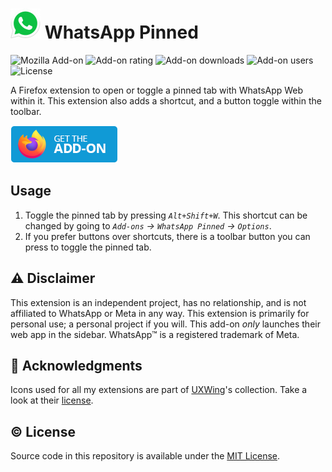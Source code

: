 # ![logo](src/icons/48x48.png) WhatsApp Pinned

![Mozilla Add-on](https://img.shields.io/amo/v/{f2d56336-0f16-4870-bf64-84b3fd97c9c0}) ![Add-on rating](https://img.shields.io/amo/rating/{f2d56336-0f16-4870-bf64-84b3fd97c9c0}) ![Add-on downloads](https://img.shields.io/amo/dw/{f2d56336-0f16-4870-bf64-84b3fd97c9c0}) ![Add-on users](https://img.shields.io/amo/users/{f2d56336-0f16-4870-bf64-84b3fd97c9c0}) ![License](https://img.shields.io/github/license/semanticdata/firefox-whatsapp-pinned)

A Firefox extension to open or toggle a pinned tab with WhatsApp Web within it. This extension also adds a shortcut, and a button toggle within the toolbar.

[![Get the Addon](https://raw.githubusercontent.com/semanticdata/text-revealer-firefox-extension/master/firefox.png)](https://addons.mozilla.org/en-US/firefox/addon/whatsapp-pinned/)

## Usage

1. Toggle the pinned tab by pressing _`Alt+Shift+W`_. This shortcut can be changed by going to _`Add-ons` → `WhatsApp Pinned` → `Options`_.
2. If you prefer buttons over shortcuts, there is a toolbar button you can press to toggle the pinned tab.

## ⚠ Disclaimer

This extension is an independent project, has no relationship, and is not affiliated to WhatsApp or Meta in any way. This extension is primarily for personal use; a personal project if you will. This add-on _only_ launches their web app in the sidebar. WhatsApp™ is a registered trademark of Meta.

## 💜 Acknowledgments

Icons used for all my extensions are part of [UXWing](https://uxwing.com/)'s collection. Take a look at their [license](https://uxwing.com/license).

## © License

Source code in this repository is available under the [MIT License](../LICENSE).
